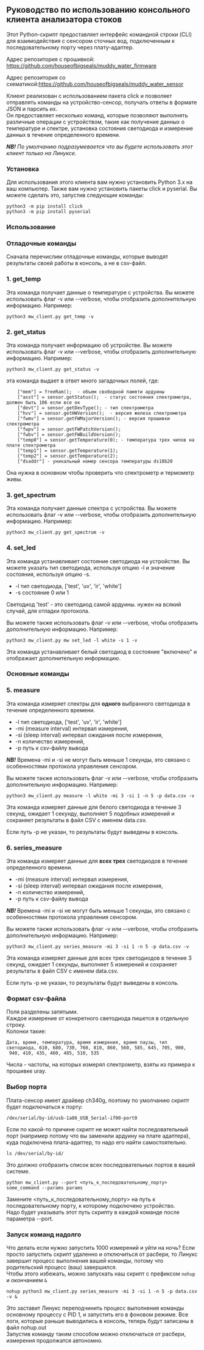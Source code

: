 ## Руководство по использованию консольного клиента анализатора стоков

Этот Python-скрипт предоставляет интерфейс командной 
строки (CLI) для взаимодействия с сенсором сточных вод, 
подключенным к последовательному порту через плату-адаптер.  

Адрес репозитория с прошивкой: https://github.com/houseofbigseals/muddy_water_firmware  

Адрес репозитория со схематикой:https://github.com/houseofbigseals/muddy_water_sensor  

Клиент реализован с использованием пакета click и позволяет отправлять 
команды на устройство-сенсор, получать ответы в формате
JSON и парсить их.   
Он предоставляет несколько команд, которые позволяют 
выполнять различные операции с устройством, такие как 
получение данных о температуре и спектре, установка 
состояния светодиода и измерение данных в течение 
определенного времени.  

***NB!*** *По умолчанию подразумевается что вы будете использовать 
этот клиент только на Линуксе.*

### Установка

Для использования этого клиента вам нужно установить 
Python 3.x на ваш компьютер. Также вам нужно установить 
пакеты click и pyserial. 
Вы можете сделать это, запустив следующие команды:
```commandline
python3 -m pip install click
python3 -m pip install pyserial
```



### Использование
### Отладочные команды

Сначала перечислим отладочные команды, которые выводят 
результаты своей работы в консоль, а не в csv-файл.

### 1.  get_temp

Эта команда получает данные о температуре с устройства. Вы можете использовать флаг -v или --verbose, чтобы отобразить дополнительную информацию. Например:
```
python3 mw_client.py get_temp -v
```

### 2.  get_status

Эта команда получает информацию об устройстве. 
Вы можете использовать флаг -v или --verbose, 
чтобы отобразить дополнительную информацию. Например:
```
python3 mw_client.py get_status -v
```
эта команда выдает в ответ много загадочных полей, где:   

```
    ["mem"] = freeRam();  - объем свободной памяти ардуины 
    ["asst"] = sensor.getStatus();  - статус состояния спектрометра, должен быть 106 если все ок
    ["devt"] = sensor.getDevType(); - тип спектрометра
    ["hvv"] = sensor.getHWVersion();  - версия железа спектрометра
    ["fwmv"] = sensor.getFWMajorVersion(); - версия прошивки спектрометра
    ["fwpv"] = sensor.getFWPatchVersion();
    ["fwbv"] = sensor.getFWBuildVersion();
    ["temp0"] = sensor.getTemperature(0); - температура трех чипов на плате спектрометра
    ["temp1"] = sensor.getTemperature(1);
    ["temp2"] = sensor.getTemperature(2);
    ["dsaddr"] - уникальный номер сенсора температуры ds18b20 
```
Она нужна в основном чтобы проверить что спектрометр и термометр живы.

### 3.  get_spectrum

Эта команда получает данные спектра с устройства.
Вы можете использовать флаг -v или --verbose,
чтобы отобразить дополнительную информацию. Например:

```
python3 mw_client.py get_spectrum -v
```

### 4. set_led

Эта команда устанавливает состояние светодиода на 
устройстве. Вы можете указать тип светодиода, 
используя опцию -l и значение состояния,
используя опцию -s. 

- -l тип светодиода, ['test', 'uv', 'ir', 'white']
- -s состояние 0 или 1

Светодиод 'test' - это светодиод самой ардуины. нужен на всякий случай,
для отладки протокола.

Вы можете также 
использовать флаг -v или --verbose, чтобы 
отобразить дополнительную информацию. Например:

```
python3 mw_client.py mw set_led -l white -s 1 -v
```


Эта команда устанавливает белый светодиод 
в состояние "включено" и отображает
дополнительную информацию.

### Основные команды

### 5.  measure

Эта команда измеряет спектры для __одного__ выбранного светодиода 
в течение определенного времени.  
 
- -l тип светодиода, ['test', 'uv', 'ir', 'white']
- -mi (measure interval) интервал измерения, 
- -si (sleep interval) интервал ожидания после измерения,
- -n  количество измерений,
- -p путь к csv-файлу вывода

***NB!*** Времена -mi и -si  не могут быть меньше 1 секунды, это связано
с особенностями протокола управления сенсором.

Вы можете также использовать
флаг -v или --verbose, чтобы отобразить дополнительную
информацию. Например:

```
python3 mw_client.py measure -l white -mi 3 -si 1 -n 5 -p data.csv -v
```
Эта команда измеряет данные для белого светодиода в 
течение 3 секунд, ожидает 1 секунду, выполняет 5 подобных
измерений и сохраняет результаты в файл CSV с именем data.csv.

Если путь -p не указан, то результаты будут выведены в консоль.

### 6. series_measure

Эта команда измеряет данные для **всех трех** светодиодов 
в течение определенного времени.

- -mi (measure interval) интервал измерения, 
- -si (sleep interval) интервал ожидания после измерения,
- -n  количество измерений,
- -p путь к csv-файлу вывода

***NB!*** Времена -mi и -si  не могут быть меньше 1 секунды, это связано
с особенностями протокола управления сенсором.

Вы можете также использовать
флаг -v или --verbose, чтобы отобразить дополнительную
информацию. Например:

```
python3 mw_client.py series_measure -mi 3 -si 1 -n 5 -p data.csv -v
```

Эта команда измеряет данные для всех трех светодиодов 
в течение 3 секунд, ожидает 1 секунды, выполняет 5 
измерений и сохраняет результаты в файл CSV с именем data.csv.

Если путь -p не указан, то результаты будут выведены в консоль.

### Формат csv-файла

Поля разделены запятыми.  
Каждое измерение от конкретного светодиода пишется в отдельную строку.   
Колонки такие:  
```
Дата, время, температура, время измерения, время паузы, тип светодиода, 610, 680, 730, 760, 810, 860, 560, 585, 645, 705, 900,
 940, 410, 435, 460, 485, 510, 535
```
Числа - частоты, на которых измерял спектрометр, взяты из примера к прошивке uray.
### Выбор порта

Плата-сенсор имеет драйвер ch340g, поэтому по 
умолчанию скрипт будет подключаться к порту:
```
/dev/serial/by-id/usb-1a86_USB_Serial-if00-port0
```

Если по какой-то причине скрипт не может найти последовательный
порт (например потому что вы заменили ардуину на плате адаптера), куда подключена плата-адаптер, то надо его найти 
самостоятельно.

```commandline
ls /dev/serial/by-id/
```

Это должно отобразить список всех последовательных 
портов в вашей системе.

```commandline
python mw_client.py --port <путь_к_последовательному_порту> some_command --params params
```

Замените <путь_к_последовательному_порту> на путь
к последовательному порту, к которому подключено 
устройство.  
Надо будет указывать этот путь скрипту в каждой команде 
после параметра --port.

### Запуск команд надолго

Что делать если нужно запустить 1000 измерений и уйти на ночь? 
Если просто запустить скрипт удаленно и отключиться от расбери, 
то Линукс завершит процесс выполнения вашей команды, потому что 
родительский процесс (ваш) завершился.  
Чтобы этого избежать, можно запускать наш скрипт с префиксом
`nohup` и окончанием `&`
```commandline
nohup python3 mw_client.py series_measure -mi 3 -si 1 -n 5 -p data.csv -v &
```

Это заставит Линукс переподчинить процесс выполнения команды 
 основному процессу с PID 1, и запустить его в фоновом режиме. Все логи,
которые раньше выводились в консоль, теперь будут записаны в
файл nohup.out  
Запустив команду таким способом можно отключаться от расбери,
измерения продолжатся автономно.
